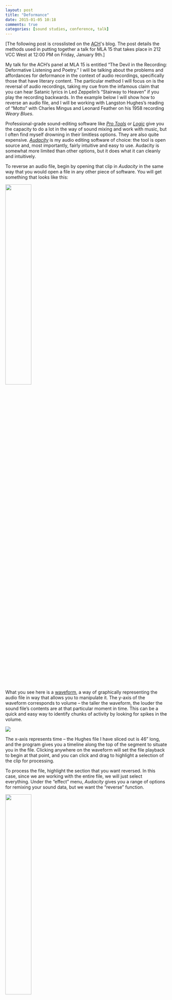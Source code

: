 ```yaml
---
layout: post
title: "Deformance"
date: 2015-01-05 10:18
comments: true
categories: [sound studies, conference, talk]
---
```


[The following post is crosslisted on the [ACH](http://ach.org/)'s blog. The post details the methods used in putting together a talk for MLA 15 that takes place in 212 VCC West at 12:00 PM on Friday, January 9th.]

My talk for the ACH’s panel at MLA 15 is entitled “The Devil in the Recording: Deformative Listening and Poetry.” I will be talking about the problems and affordances for deformance in the context of audio recordings, specifically those that have literary content. The particular method I will focus on is the reversal of audio recordings, taking my cue from the infamous claim that you can hear Satanic lyrics in Led Zeppelin’s “Stairway to Heaven” if you play the recording backwards. In the example below I will show how to reverse an audio file, and I will be working with Langston Hughes’s reading of “Motto” with Charles Mingus and Leonard Feather on his 1958 recording *Weary Blues*.

Professional-grade sound-editing software like *[Pro Tools](http://www.avid.com/us/products/family/pro-tools/)* or *[Logic](https://www.apple.com/logic-pro/)* give you the capacity to do a lot in the way of sound mixing and work with music, but I often find myself drowning in their limitless options. They are also quite expensive. *[Audacity](http://audacity.sourceforge.net/)* is my audio editing software of choice: the tool is open source and, most importantly, fairly intuitive and easy to use. Audacity is somewhat more limited than other options, but it does what it can cleanly and intuitively.

To reverse an audio file, begin by opening that clip in *Audacity* in the same way that you would open a file in any other piece of software. You will get something that looks like this:

<img src="{{ root_url }}/images/waveform.jpg" width="40%" class="right">

What you see here is a [waveform](http://manual.audacityteam.org/o/man/audacity_waveform.html), a way of graphically representing the audio file in way that allows you to manipulate it. The y-axis of the waveform corresponds to volume – the taller the waveform, the louder the sound file’s contents are at that particular moment in time. This can be a quick and easy way to identify chunks of activity by looking for spikes in the volume.

<img src="{{ root_url }}/images/axes.jpg">

The x-axis represents time – the Hughes file I have sliced out is 46” long, and the program gives you a timeline along the top of the segment to situate you in the file. Clicking anywhere on the waveform will set the file playback to begin at that point, and you can click and drag to highlight a selection of the clip for processing.

To process the file, highlight the section that you want reversed. In this case, since we are working with the entire file, we will just select everything. Under the “effect” menu, *Audacity* gives you a range of options for remixing your sound data, but we want the “reverse” function. 

<img src="{{ root_url }}/images/reverse.jpg" width="40%" class="right">

Now you have a reversed file at your disposal. Sound tends to work in attack and decay, and much of the strangeness of a reversed recording comes from sounds increasing rather than fading in intensity over time. And, as I will discuss in my talk, the process throws into sharp relief the distinct character of recorded linguistic content. 

*Audacity* saves files in *Audacity* project formats by default, so you will need to export your file to a different file format if you want to play it in a media player. I tend to use both .ogg and .mp3 files for browser compatibility. *Audacity* will also give you the opportunity to input light metadata for your file before it exports in case you want to curate your file for inclusion in an archive or home-library.

<img src="{{ root_url }}/images/export.jpg" width="40%" class="right">

*Audacity* gives many other options for experimenting with sound remixing, distortion, and deformance that I would encourage you to explore. The software also gives you many options for working with sound files more generally. I have written [elsewhere](http://walshbr.github.io/blog/2013/11/13/audio-at-thatcampva/) about using Audacity to prepare sound files for research and presentation. Check out my other post if you want to learn more about how to slice out clips, mix together two sound files, or process DRM files.

